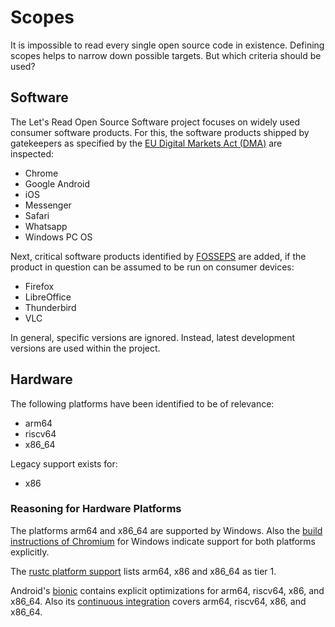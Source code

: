 # Scopes

It is impossible to read every single open source code in existence.
Defining scopes helps to narrow down possible targets. But which
criteria should be used?

## Software

The Let's Read Open Source Software project focuses on widely used
consumer software products. For this, the software products shipped by
gatekeepers as specified by the [EU Digital Markets Act
(DMA)](https://digital-markets-act.ec.europa.eu/gatekeepers_en) are
inspected:

- Chrome
- Google Android
- iOS
- Messenger
- Safari
- Whatsapp
- Windows PC OS

Next, critical software products identified by
[FOSSEPS](https://joinup.ec.europa.eu/collection/fosseps/news/fosseps-critical-open-source-software-study-report)
are added, if the product in question can be assumed to be run on
consumer devices:

- Firefox
- LibreOffice
- Thunderbird
- VLC

In general, specific versions are ignored. Instead, latest development
versions are used within the project.

## Hardware

The following platforms have been identified to be of relevance:

- arm64
- riscv64
- x86\_64

Legacy support exists for:

- x86

### Reasoning for Hardware Platforms

The platforms arm64 and x86\_64 are supported by Windows. Also the
[build instructions of Chromium](https://chromium.googlesource.com/chromium/src/+/main/docs/windows_build_instructions.md)
for Windows indicate support for both platforms explicitly.

The [rustc platform support](https://doc.rust-lang.org/nightly/rustc/platform-support.html)
lists arm64, x86 and x86\_64 as tier 1.

Android's [bionic](https://android.googlesource.com/platform/bionic/+/refs/heads/main/libc/)
contains explicit optimizations for arm64, riscv64, x86, and x86\_64. Also its
[continuous integration](https://ci.android.com/builds/branches/aosp-main/grid?legacy=1)
covers arm64, riscv64, x86, and x86\_64.
